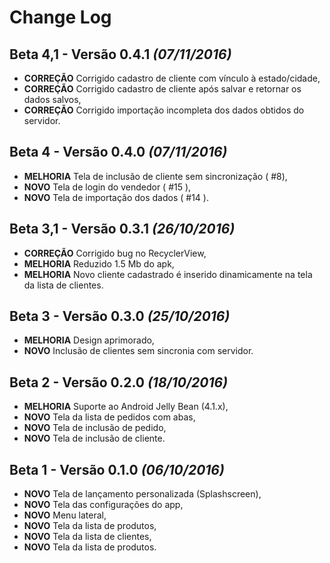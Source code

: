 Change Log
==========

Beta 4,1 - Versão 0.4.1 *(07/11/2016)*
--------------------------------------
* **CORREÇÃO** Corrigido cadastro de cliente com vínculo à estado/cidade,
* **CORREÇÃO** Corrigido cadastro de cliente após salvar e retornar os dados salvos,
* **CORREÇÃO** Corrigido importação incompleta dos dados obtidos do servidor.

Beta 4 - Versão 0.4.0 *(07/11/2016)*
------------------------------------
* **MELHORIA** Tela de inclusão de cliente sem sincronização ( #8),
* **NOVO** Tela de login do vendedor ( #15 ),
* **NOVO** Tela de importação dos dados ( #14 ).

Beta 3,1 - Versão 0.3.1 *(26/10/2016)*
--------------------------------------
* **CORREÇÃO** Corrigido bug no RecyclerView,
* **MELHORIA** Reduzido 1.5 Mb do apk,
* **MELHORIA** Novo cliente cadastrado é inserido dinamicamente na tela da lista de clientes.

Beta 3 - Versão 0.3.0 *(25/10/2016)*
------------------------------------
* **MELHORIA** Design aprimorado,
* **NOVO** Inclusão de clientes sem sincronia com servidor.

Beta 2 - Versão 0.2.0 *(18/10/2016)*
------------------------------------

* **MELHORIA** Suporte ao Android Jelly Bean (4.1.x),
* **NOVO** Tela da lista de pedidos com abas,
* **NOVO** Tela de inclusão de pedido,
* **NOVO** Tela de inclusão de cliente.

Beta 1 - Versão 0.1.0 *(06/10/2016)*
------------------------------------

* **NOVO** Tela de lançamento personalizada (Splashscreen),
* **NOVO** Tela das configurações do app,
* **NOVO** Menu lateral,
* **NOVO** Tela da lista de produtos,
* **NOVO** Tela da lista de clientes,
* **NOVO** Tela da lista de produtos.
